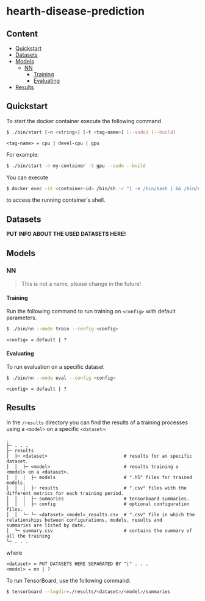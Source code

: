 # hearth-disease-prediction

## Content

- [Quickstart](#quickstart)
- [Datasets](#datasets)
- [Models](#models)
  - [NN](#nn)
    - [Training](#training)
    - [Evaluating](#evaluating)
- [Results](#results)

## Quickstart

To start the docker container execute the following command

```sh
$ ./bin/start [-n <string>] [-t <tag-name>] [--sudo] [--build]
```

```
<tag-name> = cpu | devel-cpu | gpu
```

For example:

```sh
$ ./bin/start -n my-container -t gpu --sudo --build
```

You can execute

```sh
$ docker exec -it <container-id> /bin/sh -c "[ -e /bin/bash ] && /bin/bash || /bin/sh"
```

to access the running container's shell.

## Datasets

**PUT INFO ABOUT THE USED DATASETS HERE!**

## Models

### NN

> This is not a name, please change in the future!

#### Training

Run the following command to run training on `<config>` with default parameters.

```sh
$ ./bin/nn --mode train --config <config>
```

`<config> = default | ?`

#### Evaluating

To run evaluation on a specific dataset

```sh
$ ./bin/nn --mode eval --config <config>
```

`<config> = default | ?`

## Results

In the `/results` directory you can find the results of a training processes using a `<model>` on a specific `<dataset>`:

```
.
├─ . . .
├─ results
│  ├─ <dataset>                            # results for an specific dataset.
│  │  ├─ <model>                           # results training a <model> on a <dataset>.
│  │  │  ├─ models                         # ".h5" files for trained models.
│  │  │  ├─ results                        # ".csv" files with the different metrics for each training period.
│  │  │  ├─ summaries                      # tensorboard summaries.
│  │  │  ├─ config                         # optional configuration files.
│  │  └─ └─ <dataset>_<model>_results.csv  # ".csv" file in which the relationships between configurations, models, results and
summaries are listed by date.
│  └─ summary.csv                          # contains the summary of all the training
└─ . . .
```

where

```
<dataset> = PUT DATASETS HERE SEPARATED BY "|" . . .
<model> = nn | ?
```

To run TensorBoard, use the following command:

```sh
$ tensorboard --logdir=./results/<dataset>/<model>/summaries
```
